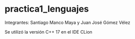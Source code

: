 # practica1_lenguajes

Integrantes: Santiago Manco Maya y Juan José Gómez Vélez

Se utilizó la versión C++ 17 en el IDE CLion
